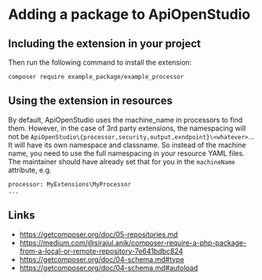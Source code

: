 Adding a package to ApiOpenStudio
=================================

Including the extension in your project
---------------------------------------

Then run the following command to install the extension:

    composer require example_package/example_processor

Using the extension in resources
--------------------------------

By default, ApiOpenStudio uses the machine_name in processors to find them.
However, in the case of 3rd party extensions, the namespacing will not be
`ApiOpenStudio\{processor,security,output,exndpoint}\<whatever>`... It will
have its own namespace and classname. So instead of the machine name, you need
to use the full namespacing in your resource YAML files. The maintainer should
have already set that for you in the `machineName` attribute, e.g.

    processor: MyExtensions\MyProcessor
    ...

Links
-----

* https://getcomposer.org/doc/05-repositories.md
* https://medium.com/@sirajul.anik/composer-require-a-php-package-from-a-local-or-remote-repository-7e641bdbc824
* https://getcomposer.org/doc/04-schema.md#type
* https://getcomposer.org/doc/04-schema.md#autoload
